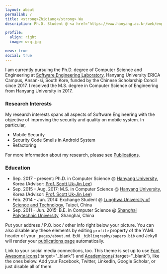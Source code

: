 ```yaml
---
layout: about
permalink: /
title: <strong>Zhiqiang</strong> Wu
description: Ph.D. Student @ <a href="https://www.hanyang.ac.kr/web/eng">Hanyang University</a>

profile:
  align: right
  image: wzq.jpg

news: true
social: true
---
```

I am currently pursuing the Ph.D. degree of Computer Science and Engineering at [Software Engineering Laboratory](https://selab.hanyang.ac.kr/), Hanyang University ERICA Campus, Ansan-si, South Kore, funded by the Chinese Scholarship Concil since 2017. I received the M.S. degree in Computer Science of Engineering from Hanyang University in 2017.  

### Research Interests
My research interests spans all aspects of Software Engineering with the objective of improving the security and quality on mobile system. In particular,
* Mobile Security
* Security Code Smells in Android System
* Refactoring

For more information about my research, please see [Publications](/wzq/publications/).

### Education
* Sep. 2017 - present: Ph.D. in Computer Science @ <a href="http://www.hanyang.ac.kr/web/eng">Hanyang University</a>, Korea (Advisor: <a href="https://selab.hanyang.ac.kr/members/">Prof. Scott Uk-Jin Lee</a>)
* Sep. 2015 - Aug. 2017: M.S. in Computer Science @ <a href="http://www.hanyang.ac.kr/web/eng">Hanyang University</a>, Korea (Advisor: <a href="https://selab.hanyang.ac.kr/members/">Prof. Scott Uk-Jin Lee</a>)
* Feb. 2014 - Jun. 2014: Exchange Student @ <a href="https://english.lhu.edu.tw/">Lunghwa University of Science and Technology</a>, Taipei, China
* Sep. 2011 - Jun. 2015: B.E. in Computer Science @ <a href="http://en.sspu.edu.cn/">Shanghai Polytechnic University</a>, Shanghai, China


Put your address / P.O. box / other info right below your picture. You can also disable any these elements by editing `profile` property of the YAML header of your `_pages/about.md`. Edit `_bibliography/papers.bib` and Jekyll will render your [publications page](/al-folio/publications/) automatically.

Link to your social media connections, too. This theme is set up to use [Font Awesome icons](http://fortawesome.github.io/Font-Awesome/){:target="\_blank"} and [Academicons](https://jpswalsh.github.io/academicons/){:target="\_blank"}, like the ones below. Add your Facebook, Twitter, LinkedIn, Google Scholar, or just disable all of them.
